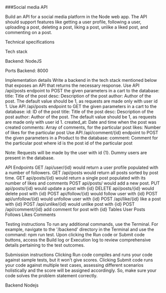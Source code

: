 ###Social media API

Build an API for a social media platform in the Node web app. The API should support features like getting a user profile, following a user, uploading a post, deleting a post, liking a post, unlike a liked post, and commenting on a post. 

Technical specifications

Tech stack 

Backend: NodeJS 

Ports 
    Backend: 8000 


Implementation details
Write a backend in the tech stack mentioned below that exposes an API that returns the necessary response.
	 Use API /api/posts endpoint to POST the given parameters in a cart to the database:
		 title: Title of the post 
		desc: Description of the post 
		author: Author of the post. The default value should be 1, as requests are made only with user id 1. 
	Use API /api/posts endpoint to GET the given parameters in a cart to the database:
		 id: ID of the post 
		title: Title of the post 
		desc: Description of the post 
		author: Author of the post. The default value should be 1, as requests are made only with user id 1. 
		created_at: Date and time when the post was created 
		comments: Array of comments, for the particular post 
		likes: Number of likes for the particular post 
	Use API /api/comment/{id} endpoint to POST the given parameters in a Product to the database: 
		comment: Comment for the particular post where id is the post id of the particular post 

Note: Requests will be made by the user with id {1}. Dummy users are present in the database.

API Endpoints 
	GET /api/user/{id} would return a user profile populated with a number of followers. 
	GET /api/posts would return all posts sorted by post time. 
	GET api/posts/{id} would return a single post populated with its number of likes and comments 
	POST api/posts/ would add a new post. 
	PUT api/posts/{id} would update a post with {id} 
	DELETE api/posts/{id} would delete post with {id} 
	POST api/follow/{id} would follow user with {id} 
	POST api/unfollow/{id} would unfollow user with {id} 
	POST /api/like/{id} like a post with {id} 
	POST /api/unlike/{id} would unlike post with {id} 
	POST /api/comment/{id} add comment for post with {id} 
Tables 
	User 
	Posts 
	Follows
	Likes 
	Comments 

Testing instructions 
	To run any additional commands, use the Terminal. For example, navigate to the '/backend' directory in the Terminal and use the command: npm run test. 
	Upon clicking the Run code or Submit code buttons, access the Build log or Execution log to review comprehensive details pertaining to the test outcomes. 

Submission instructions
	Clicking Run code compiles and runs your code against sample tests, but it won't give scores. 
	Clicking Submit code runs your code against multiple test cases, assessing different scenarios holistically and the score will be assigned accordingly. So, make sure your code solves the problem statement correctly. 

Backend Nodejs
